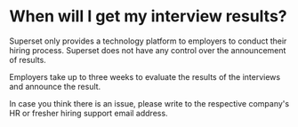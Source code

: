 # When will I get my interview results?

Superset only provides a technology platform to employers to conduct their hiring process. Superset does not have any control over the announcement of results.&#x20;

Employers take up to three weeks to evaluate the results of the interviews and announce the result.

In case you think there is an issue, please write to the respective company's HR or fresher hiring support email address.&#x20;

